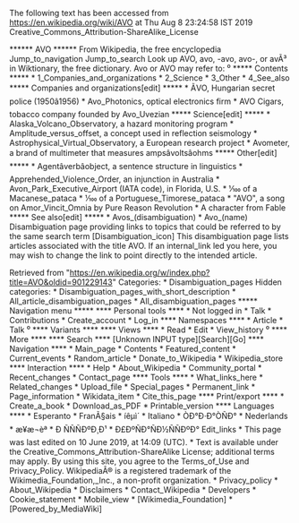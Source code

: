 The following text has been accessed from https://en.wikipedia.org/wiki/AVO at Thu Aug 8 23:24:58 IST 2019
Creative_Commons_Attribution-ShareAlike_License




















****** AVO ******
From Wikipedia, the free encyclopedia
Jump_to_navigation Jump_to_search
 Look up AVO, avo, -avo, avo-, or avÃ³ in Wiktionary, the free dictionary.
Avo or AVO may refer to:
⁰
***** Contents *****
    * 1_Companies_and_organizations
    * 2_Science
    * 3_Other
    * 4_See_also
***** Companies and organizations[edit] *****
    * ÃVO, Hungarian secret police (1950â1956)
    * Avo_Photonics, optical electronics firm
    * AVO Cigars, tobacco company founded by Avo_Uvezian
***** Science[edit] *****
    * Alaska_Volcano_Observatory, a hazard monitoring program
    * Amplitude_versus_offset, a concept used in reflection seismology
    * Astrophysical_Virtual_Observatory, a European research project
    * Avometer, a brand of multimeter that measures ampsâvoltsâohms
***** Other[edit] *****
    * Agentâverbâobject, a sentence structure in linguistics
    * Apprehended_Violence_Order, an injunction in Australia
    * Avon_Park_Executive_Airport (IATA code), in Florida, U.S.
    * &#x200b;1⁄100 of a Macanese_pataca
    * &#x200b;1⁄100 of a Portuguese_Timorese_pataca
    * "AVO", a song on Amor_Vincit_Omnia by Pure Reason Revolution
    * A character from Fable
***** See also[edit] *****
    * Avos_(disambiguation)
    * Avo_(name)
                      Disambiguation page providing links to topics that could
                      be referred to by the same search term
[Disambiguation_icon] This disambiguation page lists articles associated with
                      the title AVO.
                      If an internal_link led you here, you may wish to change
                      the link to point directly to the intended article.

Retrieved from "https://en.wikipedia.org/w/index.php?title=AVO&oldid=901229143"
Categories:
    * Disambiguation_pages
Hidden categories:
    * Disambiguation_pages_with_short_description
    * All_article_disambiguation_pages
    * All_disambiguation_pages
***** Navigation menu *****
**** Personal tools ****
    * Not logged in
    * Talk
    * Contributions
    * Create_account
    * Log_in
**** Namespaces ****
    * Article
    * Talk
⁰
**** Variants ****
**** Views ****
    * Read
    * Edit
    * View_history
⁰
**** More ****
**** Search ****
[Unknown INPUT type][Search][Go]
**** Navigation ****
    * Main_page
    * Contents
    * Featured_content
    * Current_events
    * Random_article
    * Donate_to_Wikipedia
    * Wikipedia_store
**** Interaction ****
    * Help
    * About_Wikipedia
    * Community_portal
    * Recent_changes
    * Contact_page
**** Tools ****
    * What_links_here
    * Related_changes
    * Upload_file
    * Special_pages
    * Permanent_link
    * Page_information
    * Wikidata_item
    * Cite_this_page
**** Print/export ****
    * Create_a_book
    * Download_as_PDF
    * Printable_version
**** Languages ****
    * Esperanto
    * FranÃ§ais
    * íêµ­ì´
    * Italiano
    * ÒÐ°Ð·Ð°ÒÑÐ°
    * Nederlands
    * æ¥æ¬èª
    * Ð ÑÑÑÐºÐ¸Ð¹
    * Ð£ÐºÑÐ°ÑÐ½ÑÑÐºÐ°
Edit_links
    * This page was last edited on 10 June 2019, at 14:09 (UTC).
    * Text is available under the Creative_Commons_Attribution-ShareAlike
      License; additional terms may apply. By using this site, you agree to the
      Terms_of_Use and Privacy_Policy. WikipediaÂ® is a registered trademark of
      the Wikimedia_Foundation,_Inc., a non-profit organization.
    * Privacy_policy
    * About_Wikipedia
    * Disclaimers
    * Contact_Wikipedia
    * Developers
    * Cookie_statement
    * Mobile_view
    * [Wikimedia_Foundation]
    * [Powered_by_MediaWiki]
